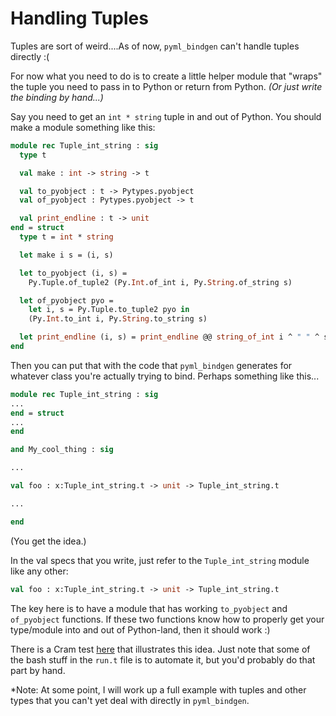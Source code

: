 # Handling Tuples

Tuples are sort of weird....As of now, `pyml_bindgen` can't handle tuples directly :(

For now what you need to do is to create a little helper module that "wraps" the tuple you need to pass in to Python or return from Python.  *(Or just write the binding by hand...)*

Say you need to get an `int * string` tuple in and out of Python.  You should make a module something like this:

```ocaml
module rec Tuple_int_string : sig
  type t

  val make : int -> string -> t

  val to_pyobject : t -> Pytypes.pyobject
  val of_pyobject : Pytypes.pyobject -> t

  val print_endline : t -> unit
end = struct
  type t = int * string

  let make i s = (i, s)

  let to_pyobject (i, s) =
    Py.Tuple.of_tuple2 (Py.Int.of_int i, Py.String.of_string s)

  let of_pyobject pyo =
    let i, s = Py.Tuple.to_tuple2 pyo in
    (Py.Int.to_int i, Py.String.to_string s)

  let print_endline (i, s) = print_endline @@ string_of_int i ^ " " ^ s
end
```

Then you can put that with the code that `pyml_bindgen` generates for whatever class you're actually trying to bind.  Perhaps something like this...

```ocaml
module rec Tuple_int_string : sig
...
end = struct
...
end

and My_cool_thing : sig

...

val foo : x:Tuple_int_string.t -> unit -> Tuple_int_string.t

...

end
```

(You get the idea.)

In the val specs that you write, just refer to the `Tuple_int_string` module like any other:

```ocaml
val foo : x:Tuple_int_string.t -> unit -> Tuple_int_string.t
```

The key here is to have a module that has working `to_pyobject` and `of_pyobject` functions.  If these two functions know how to properly get your type/module into and out of Python-land, then it should work :)

There is a Cram test [here](https://github.com/mooreryan/pyml_bindgen/tree/main/test/binding_tuples.t) that illustrates this idea.  Just note that some of the bash stuff in the `run.t` file is to automate it, but you'd probably do that part by hand.

*Note: At some point, I will work up a full example with tuples and other types that you can't yet deal with directly in `pyml_bindgen`.

